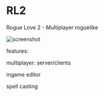 # RL2
Rogue Love 2 - Multiplayer roguelike

![screenshot](http://z3.by/static/img/rl2.png)


features:

multiplayer: server/clients

ingame editor

spell casting
